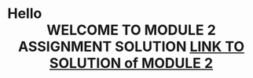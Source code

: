 <h1>Hello</>
 <center>
  <p1>WELCOME TO MODULE 2 ASSIGNMENT SOLUTION</p1>
  <p2><a href="https://affanameen.github.io/Week2Module/" target="_blank">LINK TO SOLUTION of MODULE 2</a>
</center>

